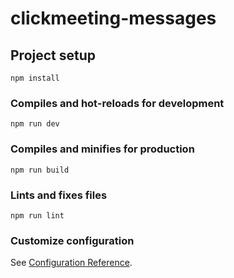 # clickmeeting-messages

## Project setup
```
npm install
```

### Compiles and hot-reloads for development
```
npm run dev
```

### Compiles and minifies for production
```
npm run build
```

### Lints and fixes files
```
npm run lint
```

### Customize configuration
See [Configuration Reference](https://cli.vuejs.org/config/).
